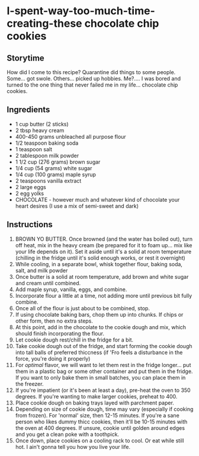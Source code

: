 # I-spent-way-too-much-time-creating-these chocolate chip cookies

## Storytime

How did I come to this recipe?
Quarantine did things to some people. Some... got swole. Others... picked up hobbies. Me?.... I was bored and turned to the one thing that never failed me in my life... chocolate chip cookies.


## **Ingredients**
* 1 cup butter (2 sticks)
* 2 tbsp heavy cream
* 400-450 grams unbleached all purpose flour
* 1/2 teaspoon baking soda
* 1 teaspoon salt
* 2 tablespoon milk powder
* 1 1/2 cup (276 grams)  brown sugar
* 1/4 cup (54 grams) white sugar
* 1/4 cup (100 grams) maple syrup
* 2 teaspoons vanilla extract
* 2 large eggs
* 2 egg yolks
* CHOCOLATE - however much and whatever kind of chocolate your heart desires (I use a mix of semi-sweet and dark)

## **Instructions**

1. BROWN YO BUTTER. Once browned (and the water has boiled out), turn off heat, mix in the heavy cream (be prepared for it to foam up... mix like your life depends on it). 
Set it aside until it's a solid at room temperature (chilling in the fridge until it's solid enough works, or rest it overnight)
2. While cooling, in a separate bowl, whisk together flour, baking soda, salt, and milk powder
3. Once butter is a solid at room temperature, add brown and white sugar and cream until combined. 
4. Add maple syrup, vanilla, eggs, and combine.
5. Incorporate flour a little at a time, not adding more until previous bit fully combine.
7. Once all of the flour is just about to be combined, stop.
8. If using chocolate baking bars, chop them up into chunks. If chips or other form, then no extra steps.
9. At this point, add in the chocolate to the cookie dough and mix, which should finish incorporating the flour.
10. Let cookie dough rest/chill in the fridge for a bit.
11. Take cookie dough out of the fridge, and start forming the cookie dough into tall balls of preferred thiccness (if 'Fro feels a disturbance in the force, you're doing it properly)
12. For *optimal* flavor, we will want to let them rest in the fridge longer... put them in a plastic bag or some other container and put them in the fridge. If you want to only bake them in small batches, you can place them in the freezer.
13. If you're impatient (or it's been at least a day), pre-heat the oven to 350 degrees. If you're wanting to make larger cookies, preheat to 400. 
14. Place cookie dough on baking trays layed with parchment paper. 
15. Depending on size of cookie dough, time may vary (especially if cooking from frozen). For 'normal' size, then 12-15 minutes. If you're a sane person who likes dummy thicc cookies, then it'll be 10-15 minutes with the oven at 400 degrees. If unsure, cookie until golden around edges and you get a clean poke with a toothpick. 
16. Once down, place cookies on a cooling rack to cool. Or eat while still hot. I ain't gonna tell you how you live your life.
